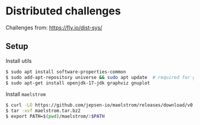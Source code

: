 # Distributed challenges

Challenges from: https://fly.io/dist-sys/

## Setup

Install utils
```bash
$ sudo apt install software-properties-common
$ sudo add-apt-repository universe && sudo apt update  # required for graphviz
$ sudo apt-get install openjdk-17-jdk graphviz gnuplot
```

Install `maelstrom`
```bash
$ curl -LO https://github.com/jepsen-io/maelstrom/releases/download/v0.2.3/maelstrom.tar.bz2
$ tar -xvf maelstrom.tar.bz2
$ export PATH=$(pwd)/maelstrom/:$PATH
```


